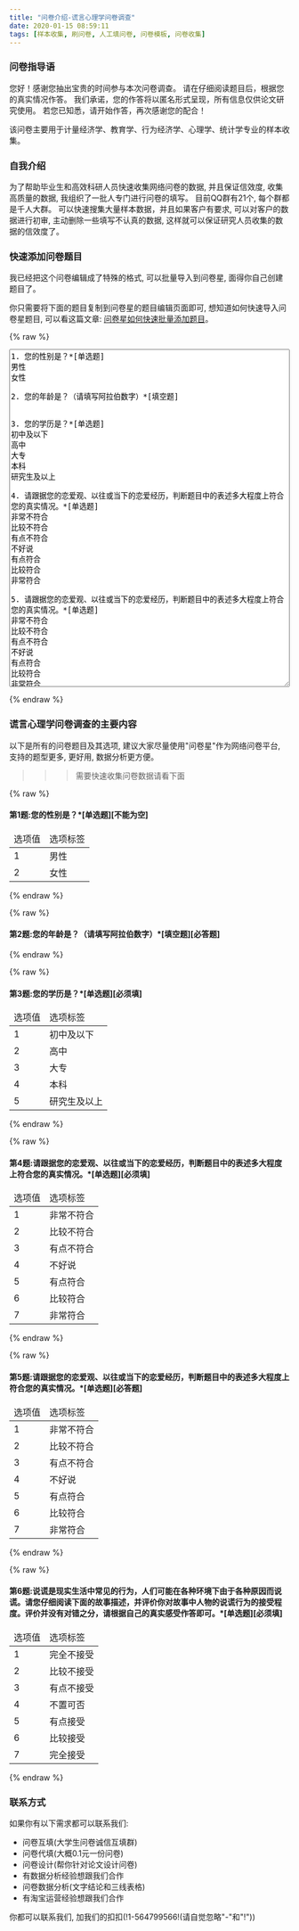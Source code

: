 ```yaml
---
title: "问卷介绍-谎言心理学问卷调查"
date: 2020-01-15 08:59:11
tags: [样本收集, 刷问卷, 人工填问卷, 问卷模板, 问卷收集]
---
```


### 问卷指导语

您好！感谢您抽出宝贵的时间参与本次问卷调查。 请在仔细阅读题目后，根据您的真实情况作答。
我们承诺，您的作答将以匿名形式呈现，所有信息仅供论文研究使用。 若您已知悉，请开始作答，再次感谢您的配合！

该问卷主要用于计量经济学、教育学、行为经济学、心理学、统计学专业的样本收集。

<!-- more -->


### 自我介绍

为了帮助毕业生和高效科研人员快速收集网络问卷的数据, 并且保证信效度, 收集高质量的数据, 我组织了一批人专门进行问卷的填写。
目前QQ群有21个, 每个群都是千人大群。 可以快速搜集大量样本数据，并且如果客户有要求, 可以对客户的数据进行初审, 
主动删除一些填写不认真的数据, 这样就可以保证研究人员收集的数据的信效度了。



### 快速添加问卷题目

我已经把这个问卷编辑成了特殊的格式, 可以批量导入到问卷星, 面得你自己创建题目了。

你只需要将下面的题目复制到问卷星的题目编辑页面即可, 想知道如何快速导入问卷星题目, 可以看这篇文章: [问卷星如何快速批量添加题目](https://mlln.cn/2019/06/01/%E9%97%AE%E5%8D%B7%E6%98%9F%E5%A6%82%E4%BD%95%E5%BF%AB%E9%80%9F%E6%B7%BB%E5%8A%A0%E6%89%B9%E9%87%8F%E9%A2%98%E7%9B%AE/index.html)。

{% raw %}
<textarea rows="40" style="width: 100%;">1. 您的性别是？*[单选题]
男性
女性

2. 您的年龄是？（请填写阿拉伯数字）*[填空题]


3. 您的学历是？*[单选题]
初中及以下
高中
大专
本科
研究生及以上

4. 请跟据您的恋爱观、以往或当下的恋爱经历，判断题目中的表述多大程度上符合您的真实情况。*[单选题]
非常不符合
比较不符合
有点不符合
不好说
有点符合
比较符合
非常符合

5. 请跟据您的恋爱观、以往或当下的恋爱经历，判断题目中的表述多大程度上符合您的真实情况。*[单选题]
非常不符合
比较不符合
有点不符合
不好说
有点符合
比较符合
非常符合

6. 说谎是现实生活中常见的行为，人们可能在各种环境下由于各种原因而说谎。请您仔细阅读下面的故事描述，并评价你对故事中人物的说谎行为的接受程度。评价并没有对错之分，请根据自己的真实感受作答即可。*[单选题]
完全不接受
比较不接受
有点不接受
不置可否
有点接受
比较接受
完全接受</textarea>
{% endraw %}

### 谎言心理学问卷调查的主要内容

以下是所有的问卷题目及其选项, 建议大家尽量使用"问卷星"作为网络问卷平台, 支持的题型更多, 更好用, 数据分析更方便。

>>> 需要快速收集问卷数据请看下面


{% raw %}
<div class="qitem">
<h4>第1题:您的性别是？*[单选题][不能为空]</h4>

<table class="table">
<thead>
<tr><td>选项值</td><td>选项标签</td></tr>
</thead>
<tbody>
<tr><td>1</td><td>男性</td></tr>
<tr><td>2</td><td>女性</td></tr>
</tbody>
</table>

</div>
{% endraw %}


{% raw %}
<div class="qitem">
<h4>第2题:您的年龄是？（请填写阿拉伯数字）*[填空题][必答题]</h4>

</div>
{% endraw %}


{% raw %}
<div class="qitem">
<h4>第3题:您的学历是？*[单选题][必须填]</h4>

<table class="table">
<thead>
<tr><td>选项值</td><td>选项标签</td></tr>
</thead>
<tbody>
<tr><td>1</td><td>初中及以下</td></tr>
<tr><td>2</td><td>高中</td></tr>
<tr><td>3</td><td>大专</td></tr>
<tr><td>4</td><td>本科</td></tr>
<tr><td>5</td><td>研究生及以上</td></tr>
</tbody>
</table>

</div>
{% endraw %}


{% raw %}
<div class="qitem">
<h4>第4题:请跟据您的恋爱观、以往或当下的恋爱经历，判断题目中的表述多大程度上符合您的真实情况。*[单选题][必须填]</h4>

<table class="table">
<thead>
<tr><td>选项值</td><td>选项标签</td></tr>
</thead>
<tbody>
<tr><td>1</td><td>非常不符合</td></tr>
<tr><td>2</td><td>比较不符合</td></tr>
<tr><td>3</td><td>有点不符合</td></tr>
<tr><td>4</td><td>不好说</td></tr>
<tr><td>5</td><td>有点符合</td></tr>
<tr><td>6</td><td>比较符合</td></tr>
<tr><td>7</td><td>非常符合</td></tr>
</tbody>
</table>

</div>
{% endraw %}


{% raw %}
<div class="qitem">
<h4>第5题:请跟据您的恋爱观、以往或当下的恋爱经历，判断题目中的表述多大程度上符合您的真实情况。*[单选题][必答题]</h4>

<table class="table">
<thead>
<tr><td>选项值</td><td>选项标签</td></tr>
</thead>
<tbody>
<tr><td>1</td><td>非常不符合</td></tr>
<tr><td>2</td><td>比较不符合</td></tr>
<tr><td>3</td><td>有点不符合</td></tr>
<tr><td>4</td><td>不好说</td></tr>
<tr><td>5</td><td>有点符合</td></tr>
<tr><td>6</td><td>比较符合</td></tr>
<tr><td>7</td><td>非常符合</td></tr>
</tbody>
</table>

</div>
{% endraw %}


{% raw %}
<div class="qitem">
<h4>第6题:说谎是现实生活中常见的行为，人们可能在各种环境下由于各种原因而说谎。请您仔细阅读下面的故事描述，并评价你对故事中人物的说谎行为的接受程度。评价并没有对错之分，请根据自己的真实感受作答即可。*[单选题][必须填]</h4>

<table class="table">
<thead>
<tr><td>选项值</td><td>选项标签</td></tr>
</thead>
<tbody>
<tr><td>1</td><td>完全不接受</td></tr>
<tr><td>2</td><td>比较不接受</td></tr>
<tr><td>3</td><td>有点不接受</td></tr>
<tr><td>4</td><td>不置可否</td></tr>
<tr><td>5</td><td>有点接受</td></tr>
<tr><td>6</td><td>比较接受</td></tr>
<tr><td>7</td><td>完全接受</td></tr>
</tbody>
</table>

</div>
{% endraw %}



<!-- ---
title: 心理教育医学的问卷免费下载
date: 2019-05-23 08:59:15
tags: [问卷星, 问卷网, 问卷下载, 问卷互填, 问卷设计, 问卷模板, 毕业问卷, 问卷数据分析, 问卷代填, ]
--- -->

### 联系方式
 
如果你有以下需求都可以联系我们:

- 问卷互填(大学生问卷诚信互填群)
- 问卷代填(大概0.1元一份问卷)
- 问卷设计(帮你针对论文设计问卷)
- 有数据分析经验想跟我们合作
- 问卷数据分析(文字结论和三线表格)
- 有淘宝运营经验想跟我们合作

你都可以联系我们, 加我们的扣扣(!1-564799566!(请自觉忽略"-"和"!"))
